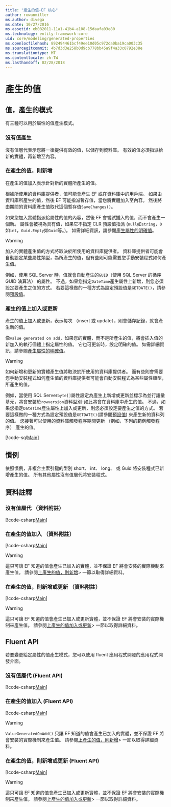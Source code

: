 ```yaml
---
title: "產生的值-EF 核心"
author: rowanmiller
ms.author: divega
ms.date: 10/27/2016
ms.assetid: eb082011-11a1-41b4-a108-15daafa03e80
ms.technology: entity-framework-core
uid: core/modeling/generated-properties
ms.openlocfilehash: 892494461bcf49ee10d05c972da0ba19ca003c35
ms.sourcegitcommit: 4b7d3d3e258b0d9cb778bb45a9f4a33c0792e38e
ms.translationtype: MT
ms.contentlocale: zh-TW
ms.lasthandoff: 02/28/2018
---
```

# <a name="generated-values"></a>產生的值

## <a name="value-generation-patterns"></a>值，產生的模式

有三種可以用於屬性的值產生模式。

### <a name="no-value-generation"></a>沒有值產生

沒有值層代表示您將一律提供有效的值，以儲存到資料庫。 有效的值必須指派給新的實體，再新增至內容。

### <a name="value-generated-on-add"></a>在產生的值，則新增

在產生的值加入表示針對新的實體所產生的值。

根據所使用的資料庫提供者，值可能會產生 EF 或在資料庫中的用戶端。 如果由資料庫所產生的值，然後 EF 可能指派暫存值，當您將實體加入至內容。 然後將由期間的資料庫產生值取代這個暫存值`SaveChanges()`。

如果您加入實體指派給屬性的值的內容，然後 EF 會嘗試插入的值，而不會產生一個新。 屬性會被視為具有值，如果它不指定 CLR 預設值指派 (`null`如`string`，`0`如`int`，`Guid.Empty`如`Guid`等。)。 如需詳細資訊，請參閱[產生屬性的明確值](..\saving\explicit-values-generated-properties.md)。

> [!WARNING]  
> 加入的實體產生值的方式將取決於所使用的資料庫提供者。 資料庫提供者可能會自動設定某些屬性類型，為所產生的值，但有些則可能需要您手動安裝程式如何產生值。
>
> 例如，使用 SQL Server 時，值就會自動產生的`GUID`（使用 SQL Server 的循序 GUID 演算法） 的屬性。 不過，如果您指定`DateTime`產生屬性上新增，則您必須設定要產生之值的方式。 若要這樣做的一種方式為設定預設值是`GETDATE()`，請參閱[預設值](relational/default-values.md)。

### <a name="value-generated-on-add-or-update"></a>產生的值上加入或更新

產生的值上加入或更新，表示每次 （insert 或 update），則會儲存記錄，就會產生新的值。

像`value generated on add`，如果您的實體，而不是所產生的值，將會插入值的新加入的執行個體上指定屬性的值。 它也可更新時，設定明確的值。 如需詳細資訊，請參閱[產生屬性的明確值](..\saving\explicit-values-generated-properties.md)。

> [!WARNING]  
> 如何新增和更新的實體產生值將取決於所使用的資料庫提供者。 而有些則會需要您手動安裝程式如何產生值的資料庫提供者可能會自動安裝程式為某些屬性類型，所產生的值。
>
> 例如，當使用 SQL Server`byte[]`屬性設定為產生上新增或更新並標示為並行語彙基元，將會安裝於`rowversion`資料型別-如此將會在資料庫中產生的值。 不過，如果您指定`DateTime`產生屬性上加入或更新，則您必須設定要產生之值的方式。 若要這樣做的一種方式為設定預設值是`GETDATE()`(請參閱[預設值](relational/default-values.md)) 來產生新的資料列的值。 您接著可以使用的資料庫觸發程序期間更新 （例如，下列的範例觸發程序） 產生的值。
>
> [!code-sql[Main](../../../samples/core/Modeling/FluentAPI/Samples/ValueGeneratedOnAddOrUpdate.sql)]

## <a name="conventions"></a>慣例

依照慣例，非複合主索引鍵的型別 short、 int、 long、 或 Guid 將安裝程式已新增產生的值。 所有其他屬性沒有值層代將安裝程式。

## <a name="data-annotations"></a>資料註釋

### <a name="no-value-generation-data-annotations"></a>沒有值層代 （資料附註）

[!code-csharp[Main](../../../samples/core/Modeling/DataAnnotations/Samples/ValueGeneratedNever.cs#Sample)]

### <a name="value-generated-on-add-data-annotations"></a>在產生的值加入 （資料附註）

[!code-csharp[Main](../../../samples/core/Modeling/DataAnnotations/Samples/ValueGeneratedOnAdd.cs#Sample)]

> [!WARNING]  
> 這只可讓 EF 知道的值會產生已加入的實體，並不保證 EF 將會安裝的實際機制來產生值。 請參閱[上產生的值，則新增](#value-generated-on-add)> 一節以取得詳細資料。

### <a name="value-generated-on-add-or-update-data-annotations"></a>在產生的值，則新增或更新 （資料附註）

[!code-csharp[Main](../../../samples/core/Modeling/DataAnnotations/Samples/ValueGeneratedOnAddOrUpdate.cs#Sample)]

> [!WARNING]  
> 這只可讓 EF 知道的值會產生已加入或更新實體，並不保證 EF 將會安裝的實際機制來產生值。 請參閱[上產生的值加入或更新](#value-generated-on-add-or-update)> 一節以取得詳細資料。

## <a name="fluent-api"></a>Fluent API

若要變更給定屬性的值產生模式，您可以使用 fluent 應用程式開發的應用程式開發介面。

### <a name="no-value-generation-fluent-api"></a>沒有值層代 (Fluent API)

[!code-csharp[Main](../../../samples/core/Modeling/FluentAPI/Samples/ValueGeneratedNever.cs#Sample)]

### <a name="value-generated-on-add-fluent-api"></a>在產生的值加入 (Fluent API)

[!code-csharp[Main](../../../samples/core/Modeling/FluentAPI/Samples/ValueGeneratedOnAdd.cs#Sample)]

> [!WARNING]  
> `ValueGeneratedOnAdd()` 只讓 EF 知道的值會產生已加入的實體，並不保證 EF 將會安裝的實際機制來產生值。  請參閱[上產生的值，則新增](#value-generated-on-add)> 一節以取得詳細資料。

### <a name="value-generated-on-add-or-update-fluent-api"></a>在產生的值，則新增或更新 (Fluent API)

[!code-csharp[Main](../../../samples/core/Modeling/FluentAPI/Samples/ValueGeneratedOnAddOrUpdate.cs#Sample)]

> [!WARNING]  
> 這只可讓 EF 知道的值會產生已加入或更新實體，並不保證 EF 將會安裝的實際機制來產生值。 請參閱[上產生的值加入或更新](#value-generated-on-add-or-update)> 一節以取得詳細資料。
